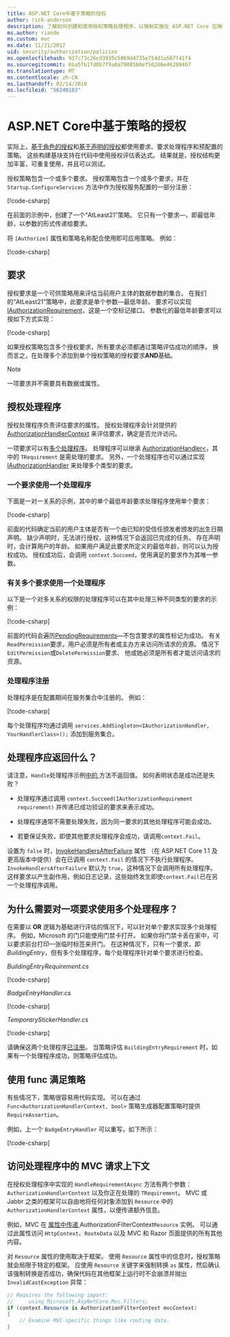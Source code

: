 ```yaml
---
title: ASP.NET Core中基于策略的授权
author: rick-anderson
description: 了解如何创建和使用授权策略处理程序，以强制实施在 ASP.NET Core 应用中的授权要求。
ms.author: riande
ms.custom: mvc
ms.date: 11/21/2017
uid: security/authorization/policies
ms.openlocfilehash: 937c73c26cd3935c5069d4735e754d1a567f41f4
ms.sourcegitcommit: 6ba5fb1fd0b7f9a6a79085b0ef56206e462094b7
ms.translationtype: MT
ms.contentlocale: zh-CN
ms.lasthandoff: 02/14/2019
ms.locfileid: "56248103"
---
```

# <a name="policy-based-authorization-in-aspnet-core"></a>ASP.NET Core中基于策略的授权

实际上，[基于角色的授权](xref:security/authorization/roles)和[基于声明的授权](xref:security/authorization/claims)都使用要求、要求处理程序和预配置的策略。 这些构建基块支持在代码中使用授权评估表达式。 结果就是，授权结构更加丰富，可重复使用，并且可以测试。

授权策略包含一个或多个要求。 授权策略包含一个或多个要求，并在 `Startup.ConfigureServices` 方法中作为授权服务配置的一部分注册：

[!code-csharp[](policies/samples/PoliciesAuthApp1/Startup.cs?range=40-41,50-55,63,72)]

在前面的示例中，创建了一个“AtLeast21”策略。 它只有一个要求&mdash;，即最低年龄，以参数的形式传递给要求。

将 `[Authorize]` 属性和策略名称配合使用即可应用策略。 例如：

[!code-csharp[](policies/samples/PoliciesAuthApp1/Controllers/AlcoholPurchaseController.cs?name=snippet_AlcoholPurchaseControllerClass&highlight=4)]

## <a name="requirements"></a>要求

授权要求是一个可供策略用来评估当前用户主体的数据参数的集合。 在我们的“AtLeast21”策略中，此要求是单个参数&mdash;最低年龄。 要求可以实现 [IAuthorizationRequirement](/dotnet/api/microsoft.aspnetcore.authorization.iauthorizationrequirement)，这是一个空标记接口。 参数化的最低年龄要求可以按如下方式实现：

[!code-csharp[](policies/samples/PoliciesAuthApp1/Services/Requirements/MinimumAgeRequirement.cs?name=snippet_MinimumAgeRequirementClass)]

如果授权策略包含多个授权要求，所有要求必须都通过策略评估成功的顺序。 换而言之，在处理多个添加到单个授权策略的授权要求**AND**基础。

> [!NOTE]
> 一项要求并不需要具有数据或属性。

<a name="security-authorization-policies-based-authorization-handler"></a>

## <a name="authorization-handlers"></a>授权处理程序

授权处理程序负责评估要求的属性。 授权处理程序会针对提供的[AuthorizationHandlerContext](/dotnet/api/microsoft.aspnetcore.authorization.authorizationhandlercontext) 来评估要求，确定是否允许访问。

一项要求可以有[多个处理程序](#security-authorization-policies-based-multiple-handlers)。 处理程序可以继承 [AuthorizationHandler\<<TRequirement >](/dotnet/api/microsoft.aspnetcore.authorization.authorizationhandler-1)，其中的 `TRequirement` 是需处理的要求。 另外，一个处理程序也可以通过实现 [IAuthorizationHandler](/dotnet/api/microsoft.aspnetcore.authorization.iauthorizationhandler) 来处理多个类型的要求。

### <a name="use-a-handler-for-one-requirement"></a>一个要求使用一个处理程序

<a name="security-authorization-handler-example"></a>

下面是一对一关系的示例，其中的单个最低年龄要求处理程序使用单个要求：

[!code-csharp[](policies/samples/PoliciesAuthApp1/Services/Handlers/MinimumAgeHandler.cs?name=snippet_MinimumAgeHandlerClass)]

前面的代码确定当前的用户主体是否有一个由已知的受信任颁发者颁发的出生日期声明。 缺少声明时，无法进行授权，这种情况下会返回已完成的任务。 存在声明时，会计算用户的年龄。 如果用户满足此要求所定义的最低年龄，则可以认为授权成功。 授权成功后，会调用 `context.Succeed`，使用满足的要求作为其唯一参数。

### <a name="use-a-handler-for-multiple-requirements"></a>有关多个要求使用一个处理程序

以下是一个对多关系的权限的处理程序可以在其中处理三种不同类型的要求的示例：

[!code-csharp[](policies/samples/PoliciesAuthApp1/Services/Handlers/PermissionHandler.cs?name=snippet_PermissionHandlerClass)]

前面的代码会遍历[PendingRequirements](/dotnet/api/microsoft.aspnetcore.authorization.authorizationhandlercontext.pendingrequirements#Microsoft_AspNetCore_Authorization_AuthorizationHandlerContext_PendingRequirements)&mdash;不包含要求的属性标记为成功。 有关`ReadPermission`要求，用户必须是所有者或主办方来访问所请求的资源。 情况下`EditPermission`或`DeletePermission`要求、 他或她必须是所有者才能访问请求的资源。

<a name="security-authorization-policies-based-handler-registration"></a>

### <a name="handler-registration"></a>处理程序注册

处理程序是在配置期间在服务集合中注册的。 例如：

[!code-csharp[](policies/samples/PoliciesAuthApp1/Startup.cs?range=40-41,50-55,63-65,72)]

每个处理程序均通过调用 `services.AddSingleton<IAuthorizationHandler, YourHandlerClass>();` 添加到服务集合。

## <a name="what-should-a-handler-return"></a>处理程序应返回什么？

请注意，`Handle`处理程序示例[中的 ](#security-authorization-handler-example) 方法不返回值。 如何表明状态是成功还是失败？

* 处理程序通过调用 `context.Succeed(IAuthorizationRequirement requirement)` 并传递已成功验证的要求来表示成功。

* 处理程序通常不需要处理失败，因为同一要求的其他处理程序可能会成功。

* 若要保证失败，即使其他要求处理程序会成功，请调用`context.Fail`。

设置为 `false` 时，[InvokeHandlersAfterFailure](/dotnet/api/microsoft.aspnetcore.authorization.authorizationoptions.invokehandlersafterfailure#Microsoft_AspNetCore_Authorization_AuthorizationOptions_InvokeHandlersAfterFailure) 属性 （在 ASP.NET Core 1.1 及更高版本中提供）会在已调用 `context.Fail` 的情况下不执行处理程序。 `InvokeHandlersAfterFailure` 默认为 `true`，这种情况下会调用所有处理程序。 这样要求以产生副作用，例如日志记录，这些始终发生即使`context.Fail`已在另一个处理程序调用。

<a name="security-authorization-policies-based-multiple-handlers"></a>

## <a name="why-would-i-want-multiple-handlers-for-a-requirement"></a>为什么需要对一项要求使用多个处理程序？

在需要以 **OR** 逻辑为基础进行评估的情况下，可以针对单个要求实现多个处理程序。 例如，Microsoft 的门只能使用门禁卡打开。 如果你将门禁卡丢在家中，可以要求前台打印一张临时标签来开门。 在这种情况下，只有一个要求，即 *BuildingEntry*，但有多个处理程序，每个处理程序针对单个要求进行检查。

*BuildingEntryRequirement.cs*

[!code-csharp[](policies/samples/PoliciesAuthApp1/Services/Requirements/BuildingEntryRequirement.cs?name=snippet_BuildingEntryRequirementClass)]

*BadgeEntryHandler.cs*

[!code-csharp[](policies/samples/PoliciesAuthApp1/Services/Handlers/BadgeEntryHandler.cs?name=snippet_BadgeEntryHandlerClass)]

*TemporaryStickerHandler.cs*

[!code-csharp[](policies/samples/PoliciesAuthApp1/Services/Handlers/TemporaryStickerHandler.cs?name=snippet_TemporaryStickerHandlerClass)]

请确保这两个处理程序[已注册](xref:security/authorization/policies#security-authorization-policies-based-handler-registration)。 当策略评估 `BuildingEntryRequirement` 时，如果有一个处理程序成功，则策略评估成功。

## <a name="using-a-func-to-fulfill-a-policy"></a>使用 func 满足策略

有些情况下，策略很容易用代码实现。 可以在通过 `Func<AuthorizationHandlerContext, bool>` 策略生成器配置策略时提供 `RequireAssertion`。


例如，上一个 `BadgeEntryHandler` 可以重写，如下所示：

[!code-csharp[](policies/samples/PoliciesAuthApp1/Startup.cs?range=52-53,57-63)]

## <a name="accessing-mvc-request-context-in-handlers"></a>访问处理程序中的 MVC 请求上下文

在授权处理程序中实现的 `HandleRequirementAsync` 方法有两个参数：`AuthorizationHandlerContext` 以及你正在处理的 `TRequirement`。 MVC 或 Jabbr 之类的框架可以自由地将任何对象添加到 `Resource` 中的 `AuthorizationHandlerContext` 属性，以便传递额外信息。

例如，MVC 在 [ 属性中传递 ](/dotnet/api/?term=AuthorizationFilterContext)AuthorizationFilterContext`Resource` 实例。 可以通过此属性访问 `HttpContext`、`RouteData` 以及 MVC 和 Razor 页面提供的所有其他内容。

对 `Resource` 属性的使用取决于框架。 使用 `Resource` 属性中的信息时，授权策略就会局限于特定的框架。 应使用 `Resource` 关键字来强制转换 `as` 属性，然后确认该强制转换是否成功，确保代码在其他框架上运行时不会崩溃并抛出`InvalidCastException` 异常：

```csharp
// Requires the following import:
//     using Microsoft.AspNetCore.Mvc.Filters;
if (context.Resource is AuthorizationFilterContext mvcContext)
{
    // Examine MVC-specific things like routing data.
}
```
